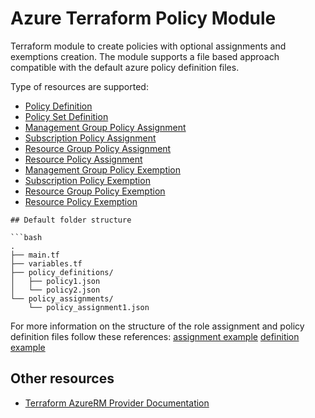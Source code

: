 # Azure Terraform Policy Module

Terraform module to create policies with optional assignments and exemptions creation.
The module supports a file based approach compatible with the default azure policy definition files.

Type of resources are supported:

* [Policy Definition](https://registry.terraform.io/providers/hashicorp/azurerm/latest/docs/resources/policy_definition)
* [Policy Set Definition](https://registry.terraform.io/providers/hashicorp/azurerm/latest/docs/resources/policy_set_definition)
* [Management Group Policy Assignment](https://registry.terraform.io/providers/hashicorp/azurerm/latest/docs/resources/management_group_policy_assignment)
* [Subscription Policy Assignment](https://registry.terraform.io/providers/hashicorp/azurerm/latest/docs/resources/subscription_policy_assignment)
* [Resource Group Policy Assignment](https://registry.terraform.io/providers/hashicorp/azurerm/latest/docs/resources/resource_group_policy_assignment)
* [Resource Policy Assignment](https://registry.terraform.io/providers/hashicorp/azurerm/latest/docs/resources/resource_policy_assignment)
* [Management Group Policy Exemption](https://registry.terraform.io/providers/hashicorp/azurerm/latest/docs/resources/management_group_policy_exemption)
* [Subscription Policy Exemption](https://registry.terraform.io/providers/hashicorp/azurerm/latest/docs/resources/subscription_policy_exemption)
* [Resource Group Policy Exemption](https://registry.terraform.io/providers/hashicorp/azurerm/latest/docs/resources/resource_group_policy_exemption)
* [Resource Policy Exemption](https://registry.terraform.io/providers/hashicorp/azurerm/latest/docs/resources/resource_policy_exemption)


```
## Default folder structure

```bash
.
├── main.tf
├── variables.tf
├── policy_definitions/
│   ├── policy1.json
│   └── policy2.json
└── policy_assignments/
    └── policy_assignment1.json
```


For more information on the structure of the role assignment and policy definition files follow these references:
[assignment example](examples/simple-example/policy_assignments/assignment.json.example)
[definition example](examples/simple-example/policies/testPolicy.json)

## Other resources

* [Terraform AzureRM Provider Documentation](https://www.terraform.io/docs/providers/azurerm/index.html)
